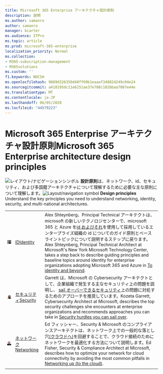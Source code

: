 ```yaml
---
title: Microsoft 365 Enterprise アーキテクチャ設計原則
description: 説明
ms.author: samanro
author: samanro
manager: bcarter
ms.audience: ITPro
ms.topic: article
ms.prod: microsoft-365-enterprise
localization_priority: Normal
ms.collection:
- M365-subscription-management
- M365solutions
ms.custom: ''
f1.keywords: NOCSH
ms.openlocfilehash: 9889d326350d40ff69b1eaaaf348824249c04e24
ms.sourcegitcommit: a418195dc11e6251ae37e788c102bbaa7087e44e
ms.translationtype: MT
ms.contentlocale: ja-JP
ms.lasthandoff: 06/05/2020
ms.locfileid: "44579223"
---
```

# <a name="microsoft-365-enterprise-architecture-design-principles"></a><span data-ttu-id="cde35-103">Microsoft 365 Enterprise アーキテクチャ設計原則</span><span class="sxs-lookup"><span data-stu-id="cde35-103">Microsoft 365 Enterprise architecture design principles</span></span>

<span data-ttu-id="cde35-104">![レイアウト/ナビゲーションシンボル ](https://docs.microsoft.com/office/media/icons/layout-navigation-blue.png) **設計原則**は、ネットワーク、id、セキュリティ、および多国籍アーキテクチャについて理解するために必要な主な原則について理解します。</span><span class="sxs-lookup"><span data-stu-id="cde35-104">![Layout/navigation symbol](https://docs.microsoft.com/office/media/icons/layout-navigation-blue.png) **Design principles**  Understand the key principles you need to understand networking, identity, security, and multi-national architectures.</span></span>


|  |  | |
|---------|---------|---------|
|![Alex Shteynberg photo](../media/solutions-architecture-center/identity-and-beyond-alex-shteynberg.jpg)   |    [<span data-ttu-id="cde35-106">ID</span><span class="sxs-lookup"><span data-stu-id="cde35-106">Identity</span></span>](identity-design-principles.md)     | <span data-ttu-id="cde35-107">Alex Shteynberg、Principal Technical アーキテクトは、microsoft の新しいテクノロジセンターで、microsoft 365 と Azure を[id およびそれ](identity-design-principles.md)を使用して採用しているエンタープライズ組織の id についてのガイド原則とベースライントピックについて説明するステップに戻ります。</span><span class="sxs-lookup"><span data-stu-id="cde35-107">Alex Shteynberg, Principal Technical Architect at Microsoft's New York Microsoft Technology Center, takes a step back to describe guiding principles and baseline topics around identity for enterprise organizations adopting Microsoft 365 and Azure in [To identity and beyond](identity-design-principles.md).</span></span> |
| ![Kozetta Garrett photo](../media/solutions-architecture-center/kozeta-garrett-security.jpg)   |     [<span data-ttu-id="cde35-109">セキュリティ</span><span class="sxs-lookup"><span data-stu-id="cde35-109">Security</span></span>](security-design-principles.md)    |  <span data-ttu-id="cde35-110">Garrett は、Microsoft の Cybersecurity アーキテクトとして、企業組織で発生する主なセキュリティ上の問題を説明し、 [sail オーバーできるセキュリティ](security-design-principles.md)上の問題に対処するためのアプローチを推奨しています。</span><span class="sxs-lookup"><span data-stu-id="cde35-110">Kozeta Garrett, Cybersecurity Architect at Microsoft, describes the top security challenges she encounters at enterprise organizations and recommends approaches you can take in [Security hurdles you can sail over](security-design-principles.md).</span></span>  |
| ![Ed のフィッシャー写真](../media/solutions-architecture-center/ed-fisher-networking.jpg)    |       [<span data-ttu-id="cde35-112">ネットワーク</span><span class="sxs-lookup"><span data-stu-id="cde35-112">Networking</span></span>](networking-design-principles.md)  |   <span data-ttu-id="cde35-113">Ed フィッシャー、Security & Microsoft のコンプライアンスアーキテクトは、ネットワーク上での一般的な落とし穴[(クラウドへ)](networking-design-principles.md)を回避することで、クラウド接続のためにネットワークを最適化する方法について説明します。</span><span class="sxs-lookup"><span data-stu-id="cde35-113">Ed Fisher, Security & Compliance Architect at Microsoft, describes how to optimize your network for cloud connectivity by avoiding the most common pitfalls in [Networking up (to the cloud)](networking-design-principles.md).</span></span>       |
|    |         |         |
